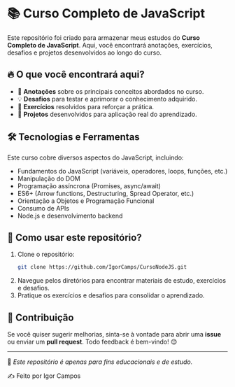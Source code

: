 # 📚 Curso Completo de JavaScript

Este repositório foi criado para armazenar meus estudos do **Curso Completo de JavaScript**. Aqui, você encontrará anotações, exercícios, desafios e projetos desenvolvidos ao longo do curso.

## 🔥 O que você encontrará aqui?

- 📖 **Anotações** sobre os principais conceitos abordados no curso.
- 💡 **Desafios** para testar e aprimorar o conhecimento adquirido.
- 📝 **Exercícios** resolvidos para reforçar a prática.
- 🚀 **Projetos** desenvolvidos para aplicação real do aprendizado.

## 🛠️ Tecnologias e Ferramentas

Este curso cobre diversos aspectos do JavaScript, incluindo:

- Fundamentos do JavaScript (variáveis, operadores, loops, funções, etc.)
- Manipulação do DOM
- Programação assíncrona (Promises, async/await)
- ES6+ (Arrow functions, Destructuring, Spread Operator, etc.)
- Orientação a Objetos e Programação Funcional
- Consumo de APIs
- Node.js e desenvolvimento backend

## 🚀 Como usar este repositório?

1. Clone o repositório:
   ```bash
   git clone https://github.com/IgorCamps/CursoNodeJS.git
   ```
2. Navegue pelos diretórios para encontrar materiais de estudo, exercícios e desafios.
3. Pratique os exercícios e desafios para consolidar o aprendizado.

## 📌 Contribuição

Se você quiser sugerir melhorias, sinta-se à vontade para abrir uma **issue** ou enviar um **pull request**. Todo feedback é bem-vindo! 😊

---

📌 *Este repositório é apenas para fins educacionais e de estudo.*

✍️ Feito por Igor Campos


